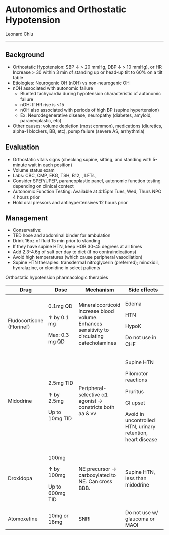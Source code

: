 # Autonomics and Orthostatic Hypotension

Leonard Chiu

---

## Background

- Orthostatic Hypotension: SBP ↓ \> 20 mmHg, DBP ↓ \> 10 mmHg), or HR
    Increase \> 30 within 3 min of standing up or head-up tilt to 60% on
    a tilt table
- Etiologies: Neurogenic OH (nOH) vs non-neurogenic OH
- nOH associated with autonomic failure
    - Blunted tachycardia during hypotension characteristic of
        autonomic failure
    - nOH: If HR rise is \<15
    - nOH also associated with periods of high BP (supine
        hypertension)
    - Ex: Neurodegenerative disease, neuropathy (diabetes, amyloid,
        paraneoplastic, etc)
- Other causes: volume depletion (most common), medications
    (diuretics, alpha-1 blockers, BB, etc), pump failure (severe AS,
    arrhythmia)

## Evaluation

- Orthostatic vitals signs (checking supine, sitting, and standing
    with 5-minute wait in each position)
- Volume status exam
- Labs: CBC, CMP, EKG, TSH, B12, , LFTs,
- Consider SPEP/UPEP, paraneoplastic panel, autonomic function testing
    depending on clinical context
- Autonomic Function Testing: Available at 4:15pm Tues, Wed, Thurs NPO
    4 hours prior
- Hold oral pressors and antihypertensives 12 hours prior

## Management

- Conservative:
- TED hose and abdominal binder for ambulation
- Drink 16oz of fluid 15 min prior to standing
- If they have supine HTN, keep HOB 30-45 degrees at all times
- Add 2.3-4.6g of salt per day to diet (if no contraindications)
- Avoid high temperatures (which cause peripheral vasodilation)
- Supine HTN therapies: transdermal nitroglycerin (preferred);
    minoxidil, hydralazine, or clonidine in select patients

Orthostatic hypotension pharmacologic therapies

<table>
<colgroup>
<col style="width: 20%" />
<col style="width: 22%" />
<col style="width: 28%" />
<col style="width: 28%" />
</colgroup>
<thead>
<tr class="header">
<th>Drug</th>
<th>Dose</th>
<th>Mechanism</th>
<th>Side effects</th>
</tr>
</thead>
<tbody>
<tr class="odd">
<td>Fludocortisone (Florinef)</td>
<td><p>0.1mg QD</p>
<p>↑ by 0.1 mg</p>
<p>Max: 0.3 mg QD</p></td>
<td>Mineralocorticoid increase blood volume. Enhances sensitivity to
circulating catecholamines</td>
<td><p>Edema</p>
<p>HTN</p>
<p>HypoK</p>
<p>Do not use in CHF</p></td>
</tr>
<tr class="even">
<td>Midodrine</td>
<td><p>2.5mg TID</p>
<p>↑ by 2.5mg</p>
<p>Up to 10mg TID</p></td>
<td>Peripheral-selective α1 agonist → constricts both aa &amp; vv</td>
<td><p>Supine HTN</p>
<p>Pilomotor reactions</p>
<p>Pruritus</p>
<p>GI upset</p>
<p>Avoid in uncontrolled HTN, urinary retention, heart disease</p></td>
</tr>
<tr class="odd">
<td>Droxidopa</td>
<td><p>100mg</p>
<p>↑ by 100mg</p>
<p>Up to 600mg TID</p></td>
<td>NE precursor → carboxylated to NE. Can cross BBB.</td>
<td>Supine HTN, less than midodrine</td>
</tr>
<tr class="even">
<td>Atomoxetine</td>
<td>10mg or 18mg</td>
<td>SNRI</td>
<td>Do not use w/ glaucoma or MAOI</td>
</tr>
</tbody>
</table>
